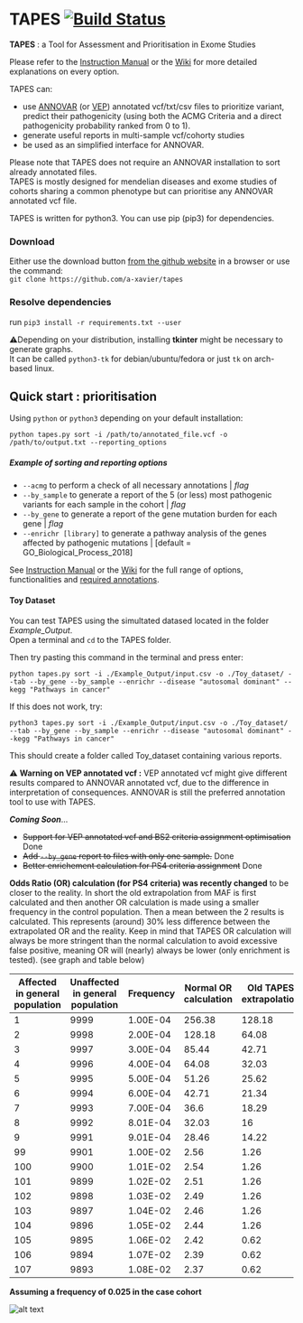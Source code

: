 # TAPES [![Build Status](https://travis-ci.org/a-xavier/tapes.svg?branch=testing)](https://travis-ci.org/a-xavier/tapes)
**TAPES** : a Tool for Assessment and Prioritisation in Exome Studies

Please refer to the [Instruction Manual](https://github.com/a-xavier/tapes/blob/master/TAPES_Manual.pdf) or the [Wiki](https://github.com/a-xavier/tapes/wiki) for more detailed explanations on every option.   
  
TAPES can:  
- use [ANNOVAR](annovar.openbioinformatics.org) (or [VEP](https://ensembl.org/info/docs/tools/vep/index.html)) annotated vcf/txt/csv files to prioritize variant, predict their pathogenicity (using both the ACMG Criteria and a direct pathogenicity probability ranked from 0 to 1).
- generate useful reports in multi-sample vcf/cohorty studies
- be used as an simplified interface for ANNOVAR.

Please note that TAPES does not require an ANNOVAR installation to sort already annotated files.  
TAPES is mostly designed for mendelian diseases and exome studies of cohorts sharing a common phenotype but can prioritise any ANNOVAR annotated vcf file.

TAPES is written for python3. You can use pip (pip3) for dependencies.

### Download  

Either use the download button [from the github website](https://github.com/a-xavier/tapes/archive/master.zip) in a browser or use the command:  
```git clone https://github.com/a-xavier/tapes```

### Resolve dependencies 

run ```pip3 install -r requirements.txt --user ```    
  
:warning:Depending on your distribution, installing **tkinter** might be necessary to generate graphs.  
It can be called ```python3-tk``` for debian/ubuntu/fedora or just ```tk``` on arch-based linux.

## Quick start : prioritisation

Using ```python``` or ```python3``` depending on your default installation:

```python tapes.py sort -i /path/to/annotated_file.vcf -o /path/to/output.txt --reporting_options```

##### Example of sorting and reporting options

* ```--acmg``` to perform a check of all necessary annotations | _flag_  
* ```--by_sample``` to generate a report of the 5 (or less) most pathogenic variants for each sample in the cohort | _flag_  
* ```--by_gene``` to generate a report of the gene mutation burden for each gene | _flag_  
* ```--enrichr [library]``` to generate a pathway analysis of the genes affected by pathogenic mutations | [default = GO_Biological_Process_2018]  

See [Instruction Manual](https://github.com/a-xavier/tapes/blob/master/TAPES_Manual.pdf) or the [Wiki](https://github.com/a-xavier/tapes/wiki) for the full range of options, functionalities and [required annotations](https://github.com/a-xavier/tapes/wiki/Necessary-Annotations).   

#### Toy Dataset  
You can test TAPES using the simultated datased located in the folder _Example_Output_.  
Open a terminal and ```cd``` to the TAPES folder.   

Then try pasting this command in the terminal and press enter:    

```python tapes.py sort -i ./Example_Output/input.csv -o ./Toy_dataset/ --tab --by_gene --by_sample --enrichr --disease "autosomal dominant" --kegg "Pathways in cancer"```  

If this does not work, try: 

```python3 tapes.py sort -i ./Example_Output/input.csv -o ./Toy_dataset/ --tab --by_gene --by_sample --enrichr --disease "autosomal dominant" --kegg "Pathways in cancer"```     

This should create a folder called Toy_dataset containing various reports.


:warning: __Warning on VEP annotated vcf :__ VEP annotated vcf might give different results compared to ANNOVAR annotated vcf, due to the difference in interpretation of consequences. ANNOVAR is still the preferred annotation tool to use with TAPES.

___Coming Soon___...  
- ~~Support for VEP annotated vcf and BS2 criteria assignment optimisation~~ Done
- ~~Add ```--by_gene``` report to files with only one sample.~~ Done
- ~~Better enrichement calculation for PS4 criteria assignment~~ Done 

__Odds Ratio (OR) calculation (for PS4 criteria) was recently changed__ to be closer to the reality. In short the old extrapolation from MAF is first calculated and then another OR calculation is made using a smaller frequency in the control population. Then a mean between the 2 results is calculated. This represents (around) 30% less difference between the extrapolated OR and the reality. Keep in mind that TAPES OR calculation will always be more stringent than the normal calculation to avoid excessive false positive, meaning OR will (nearly) always be lower (only enrichment is tested).
(see graph and table below)

| Affected in general population | Unaffected in general population | Frequency | Normal OR calculation | Old TAPES extrapolation | New TAPES extrapolation |
|---|---|---|---|---|---|
|1	|9999|	1.00E-04|	256.38|	128.18|	128.165|
|2	|9998|	2.00E-04|	128.18|	64.08|	96.105|
|3	|9997|	3.00E-04|	85.44|	42.71|	85.405|
|4	|9996|	4.00E-04|	64.08|	32.03|	48.03|
|5	|9995|	5.00E-04|	51.26|	25.62|	44.815|
|6	|9994|	6.00E-04|	42.71|	21.34|	42.67|
|7	|9993|	7.00E-04|	36.6|	18.29|	30.47|
|8	|9992|	8.01E-04|	32.03|	16|	29.32|
|9	|9991|	9.01E-04|	28.46|	14.22|	28.425|
|99	|9901|	1.00E-02|	2.56|	1.26|	2.5|
|100|	9900|	1.01E-02|	2.54|	1.26| 2.465|
|101|	9899|	1.02E-02|	2.51|	1.26|	2.465|
|102|	9898|	1.03E-02|	2.49|	1.26|	2.465|
|103|	9897|	1.04E-02|	2.46|	1.26|	2.465|
|104|	9896|	1.05E-02|	2.44|	1.26|	2.465|
|105|	9895|	1.06E-02|	2.42|	0.62|	1.215|
|106|	9894|	1.07E-02|	2.39|	0.62|	1.215|
|107|	9893|	1.08E-02|	2.37|	0.62|	1.215|

**Assuming a frequency of 0.025 in the case cohort**

![alt text](https://raw.githubusercontent.com/a-xavier/tapes/master/Example_Output/New%20PS4%20calc.png "OR calculation")


